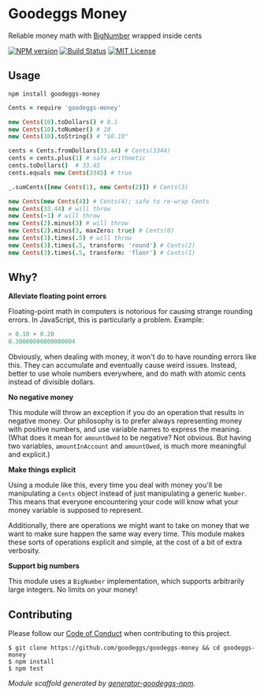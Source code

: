 # Goodeggs Money

Reliable money math with [BigNumber](https://www.npmjs.com/package/bignumber.js) wrapped inside cents

[![NPM version](http://img.shields.io/npm/v/goodeggs-money.svg?style=flat-square)](https://www.npmjs.org/package/goodeggs-money)
[![Build Status](http://img.shields.io/travis/goodeggs/goodeggs-money.svg?style=flat-square)](https://travis-ci.org/goodeggs/goodeggs-money)
[![MIT License](http://img.shields.io/badge/license-MIT-blue.svg?style=flat-square)](https://github.com/goodeggs/goodeggs-money/blob/master/LICENSE.md)

## Usage

```
npm install goodeggs-money
```

```coffee
Cents = require 'goodeggs-money'

new Cents(10).toDollars() # 0.1
new Cents(10).toNumber() # 10
new Cents(10).toString() # "$0.10"

cents = Cents.fromDollars(33.44) # Cents(3344)
cents = cents.plus(1) # safe arithmetic
cents.toDollars()  # 33.45
cents.equals new Cents(3345) # true

_.sumCents([new Cents(1), new Cents(2)]) # Cents(3)

new Cents(new Cents(4)) # Cents(4); safe to re-wrap Cents
new Cents(33.44) # will throw
new Cents(-1) # will throw
new Cents(2).minus(3) # will throw
new Cents(2).minus(3, maxZero: true) # Cents(0)
new Cents(3).times(.5) # will throw
new Cents(3).times(.5, transform: 'round') # Cents(2)
new Cents(3).times(.5, transform: 'floor') # Cents(1)
```

## Why?

**Alleviate floating point errors**

Floating-point math in computers is notorious for causing strange rounding errors. In JavaScript, this is particularly a problem. Example:

```javascript
> 0.10 + 0.20
0.30000000000000004
```

Obviously, when dealing with money, it won't do to have rounding errors like this. They can accumulate and eventually cause weird issues. Instead, better to use whole numbers everywhere, and do math with atomic cents instead of divisible dollars.

**No negative money**

This module will throw an exception if you do an operation that results in negative money. Our philosophy is to prefer always representing money with positive numbers, and use variable names to express the meaning. (What does it mean for `amountOwed` to be negative? Not obvious. But having two variables, `amountInAccount` and `amountOwed`, is much more meaningful and explicit.)

**Make things explicit**

Using a module like this, every time you deal with money you'll be manipulating a `Cents` object instead of just manipulating a generic `Number`. This means that everyone encountering your code will know what your money variable is supposed to represent.

Additionally, there are operations we might want to take on money that we want to make sure happen the same way every time. This module makes these sorts of operations explicit and simple, at the cost of a bit of extra verbosity.

**Support big numbers**

This module uses a `BigNumber` implementation, which supports arbitrarily large integers. No limits on your money!


## Contributing

Please follow our [Code of Conduct](https://github.com/goodeggs/mongoose-webdriver/blob/master/CODE_OF_CONDUCT.md)
when contributing to this project.

```
$ git clone https://github.com/goodeggs/goodeggs-money && cd goodeggs-money
$ npm install
$ npm test
```

_Module scaffold generated by [generator-goodeggs-npm](https://github.com/goodeggs/generator-goodeggs-npm)._
